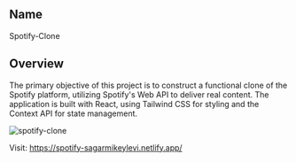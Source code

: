 ## Name
Spotify-Clone

## Overview
The primary objective of this project is to construct a functional clone of the Spotify platform, utilizing Spotify's Web API to deliver real content. The application is built with React, using Tailwind CSS for styling and the Context API for state management.

![spotify-clone](https://github.com/Sagarmikeylevi/Spotify-Clone/assets/114811573/f2b26b50-70a4-455c-aabd-08bf6e73e7e2)



Visit: https://spotify-sagarmikeylevi.netlify.app/
